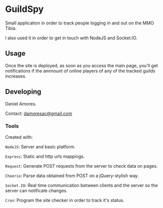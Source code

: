 # GuildSpy

Small application in order to track people logging in and out on the MMO Tibia.

I also used it in order to get in touch with NodeJS and Socket.IO.

## Usage

Once the site is deployed, as soon as you access the main page, you'll get notifications if the ammount of online players of any of the tracked guilds increases.

## Developing

Daniel Amores.

Contact: damoresac@gmail.com

### Tools

Created with:

`NodeJS`: Server and basic platform.

`Express`: Static and http urls mappings.

`Request`: Generate POST requests from the server to check data on pages.

`Cheerio`: Parse data obtained from POST on a jQuery-stylish way.

`Socket.IO`: Real time communication between clients and the server so the server can notificate changes.

`Cron`: Program the site checker in order to track it's status.

